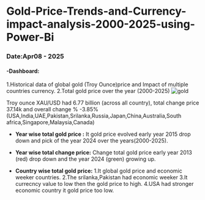 # Gold-Price-Trends-and-Currency-impact-analysis-2000-2025-using-Power-Bi
### Date:Apr08 - 2025
#### -Dashboard:

1.Historical data of global gold (Troy Ounce)price and Impact of multiple countries currency.
2.Total gold price over the year (2000-2025)
![gold](https://github.com/user-attachments/assets/dbf0086c-728f-4499-9eb5-e8b52b872ddc)

Troy ounce XAU/USD had 6.77 billion (across all country), total change price 37.14k and overall change % -3.85%
(USA,India,UAE,Pakistan,Srilanka,Russia,Japan,China,Australia,South africa,Singapore,Malaysia,Canada)
- **Year wise total gold price :**
It gold price evolved  early year 2015 drop down and pick of the year 2024 over the years(2000-2025).

- **Year wise total change price:**
Change total gold price early year 2013 (red) drop down and the year 2024 (green) growing up.

- **Country wise total gold price:**
1.It global gold price and economic weeker countries. 
2.The srilanka,Pakistan had economic weeker 
3.It currecncy value to low then the gold price to high.
4.USA had stronger economic country it gold price too low.
 



